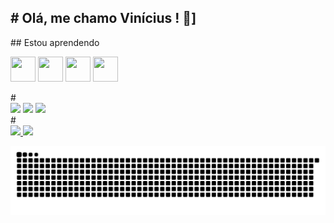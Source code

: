 ## # Olá, me chamo Vinícius !  👋]
<div>
## Estou aprendendo

<img loading="lazy" src="https://cdn.jsdelivr.net/gh/devicons/devicon@latest/icons/csharp/csharp-original.svg" width="40" height="40"/> <img loading="lazy" src="https://cdn.jsdelivr.net/gh/devicons/devicon@latest/icons/php/php-original.svg" width="40" height="40"/> <img loading="lazy" src="https://cdn.jsdelivr.net/gh/devicons/devicon@latest/icons/javascript/javascript-original.svg" width="40" height="40"/> <img loading="lazy" src="https://cdn.jsdelivr.net/gh/devicons/devicon@latest/icons/laravel/laravel-original.svg" width="40" height="40"/> 
</div>
#
<div>
<a href="https://instagram.com/vini_bass" target="_blank"><img loading="lazy" src="https://img.shields.io/badge/-Instagram-%23E4405F?style=for-the-badge&logo=instagram&logoColor=white" target="_blank"></a>
<a href = "mailto:vinirangel58@gmail.com"><img loading="lazy" src="https://img.shields.io/badge/Gmail-D14836?style=for-the-badge&logo=gmail&logoColor=white" target="_blank"></a>
<a href="https://www.linkedin.com/in/vinicius-rangel-a85362223" target="_blank"><img loading="lazy" src="https://img.shields.io/badge/-LinkedIn-%230077B5?style=for-the-badge&logo=linkedin&logoColor=white" target="_blank"></a>   
</div>
#
<div>
<a href="https://github.com/Vini7k">
<img loading="lazy" height="180em" src="https://github-readme-stats.vercel.app/api/top-langs/?username=Vini7k&layout=compact&langs_count=7&theme=dracula"/>
<img loading="lazy" height="180em" src="https://github-readme-stats.vercel.app/api?username=Vini7k&show_icons=true&theme=dracula&include_all_commits=true&count_private=true"/>
</div>

![Snake animation](https://github.com/Vini7k/Vini7k/blob/output/github-contribution-grid-snake.svg)
